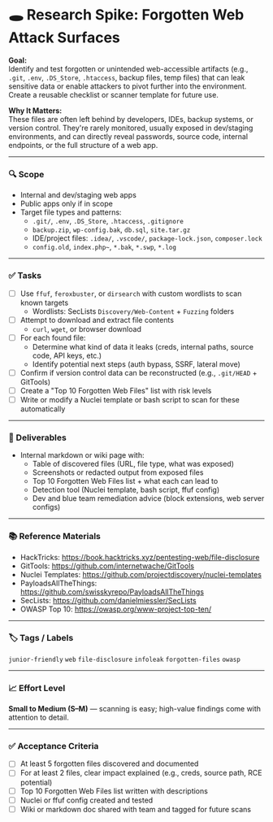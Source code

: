 # 🕳️ Research Spike: Forgotten Web Attack Surfaces

**Goal:**  
Identify and test forgotten or unintended web-accessible artifacts (e.g., `.git`, `.env`, `.DS_Store`, `.htaccess`, backup files, temp files) that can leak sensitive data or enable attackers to pivot further into the environment. Create a reusable checklist or scanner template for future use.

**Why It Matters:**  
These files are often left behind by developers, IDEs, backup systems, or version control. They're rarely monitored, usually exposed in dev/staging environments, and can directly reveal passwords, source code, internal endpoints, or the full structure of a web app.

---

### 🔍 Scope
- Internal and dev/staging web apps
- Public apps only if in scope
- Target file types and patterns:
  - `.git/`, `.env`, `.DS_Store`, `.htaccess`, `.gitignore`
  - `backup.zip`, `wp-config.bak`, `db.sql`, `site.tar.gz`
  - IDE/project files: `.idea/`, `.vscode/`, `package-lock.json`, `composer.lock`
  - `config.old`, `index.php~`, `*.bak`, `*.swp`, `*.log`

---

### ✅ Tasks
- [ ] Use `ffuf`, `feroxbuster`, or `dirsearch` with custom wordlists to scan known targets
  - Wordlists: SecLists `Discovery/Web-Content` + `Fuzzing` folders
- [ ] Attempt to download and extract file contents
  - `curl`, `wget`, or browser download
- [ ] For each found file:
  - Determine what kind of data it leaks (creds, internal paths, source code, API keys, etc.)
  - Identify potential next steps (auth bypass, SSRF, lateral move)
- [ ] Confirm if version control data can be reconstructed (e.g., `.git/HEAD` + GitTools)
- [ ] Create a "Top 10 Forgotten Web Files" list with risk levels
- [ ] Write or modify a Nuclei template or bash script to scan for these automatically

---

### 🎯 Deliverables
- Internal markdown or wiki page with:
  - Table of discovered files (URL, file type, what was exposed)
  - Screenshots or redacted output from exposed files
  - Top 10 Forgotten Web Files list + what each can lead to
  - Detection tool (Nuclei template, bash script, ffuf config)
  - Dev and blue team remediation advice (block extensions, web server configs)

---

### 📚 Reference Materials
- HackTricks: https://book.hacktricks.xyz/pentesting-web/file-disclosure  
- GitTools: https://github.com/internetwache/GitTools  
- Nuclei Templates: https://github.com/projectdiscovery/nuclei-templates  
- PayloadsAllTheThings: https://github.com/swisskyrepo/PayloadsAllTheThings  
- SecLists: https://github.com/danielmiessler/SecLists  
- OWASP Top 10: https://owasp.org/www-project-top-ten/

---

### 🏷️ Tags / Labels
`junior-friendly` `web` `file-disclosure` `infoleak` `forgotten-files` `owasp`

---

### 📈 Effort Level
**Small to Medium (S–M)** — scanning is easy; high-value findings come with attention to detail.

---

### ✅ Acceptance Criteria
- [ ] At least 5 forgotten files discovered and documented
- [ ] For at least 2 files, clear impact explained (e.g., creds, source path, RCE potential)
- [ ] Top 10 Forgotten Web Files list written with descriptions
- [ ] Nuclei or ffuf config created and tested
- [ ] Wiki or markdown doc shared with team and tagged for future scans